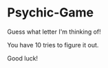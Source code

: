 # Psychic-Game

Guess what letter I'm thinking of!

You have 10 tries to figure it out.

Good luck!
